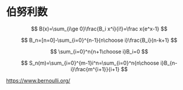 # 伯努利数

$$
B(x)=\sum_{i\ge 0}\frac{B_i x^i}{i!}=\frac x{e^x-1}
$$

$$
B_n=[n=0]-\sum_{i=0}^{n-1}{n\choose i}\frac{B_i}{n-k+1}
$$

$$
\sum_{i=0}^n{n+1\choose i}B_i=0
$$

$$
S_n(m)=\sum_{i=0}^{m-1}i^n=\sum_{i=0}^n{n\choose i}B_{n-i}\frac{m^{i+1}}{i+1}
$$



https://www.bernoulli.org/